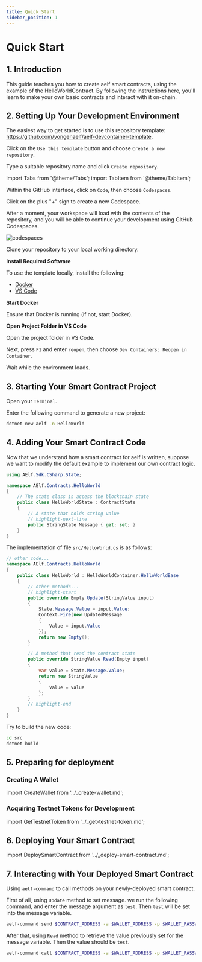 ```yaml
---
title: Quick Start
sidebar_position: 1
---
```

# Quick Start

## 1. Introduction

This guide teaches you how to create aelf smart contracts, using the example of the HelloWorldContract. By following the instructions here, you'll learn to make your own basic contracts and interact with it on-chain.

## 2. Setting Up Your Development Environment

The easiest way to get started is to use this repository template: https://github.com/yongenaelf/aelf-devcontainer-template.

Click on the `Use this template` button and choose `Create a new repository`.

Type a suitable repository name and click `Create repository`.

import Tabs from '@theme/Tabs';
import TabItem from '@theme/TabItem';

<Tabs>
  <TabItem value="codespaces" label="GitHub Codespaces" default>

Within the GitHub interface, click on `Code`, then choose `Codespaces`.

Click on the plus "+" sign to create a new Codespace.

After a moment, your workspace will load with the contents of the repository, and you will be able to continue your development using GitHub Codespaces.

![codespaces](/img/codespaces.png)

</TabItem>
  <TabItem value="local" label="Local Development">

Clone your repository to your local working directory.

**Install Required Software**

To use the template locally, install the following:

- [Docker](https://www.docker.com/get-started/)
- [VS Code](https://code.visualstudio.com/)

**Start Docker**

Ensure that Docker is running (if not, start Docker).

**Open Project Folder in VS Code**

Open the project folder in VS Code.

Next, press `F1` and enter `reopen`, then choose `Dev Containers: Reopen in Container`.

Wait while the environment loads.
</TabItem>
</Tabs>

## 3. Starting Your Smart Contract Project

Open your `Terminal`.

Enter the following command to generate a new project:

```bash
dotnet new aelf -n HelloWorld
```

## 4. Adding Your Smart Contract Code

Now that we understand how a smart contract for aelf is written, suppose we want to modify the default example to implement our own contract logic.

```csharp
using AElf.Sdk.CSharp.State;

namespace AElf.Contracts.HelloWorld
{
    // The state class is access the blockchain state
    public class HelloWorldState : ContractState
    {
        // A state that holds string value
        // highlight-next-line
        public StringState Message { get; set; }
    }
}
```

The implementation of file `src/HelloWorld.cs` is as follows:

```csharp
// other code...
namespace AElf.Contracts.HelloWorld
{
    public class HelloWorld : HelloWorldContainer.HelloWorldBase
    {
        // other methods...
        // highlight-start
        public override Empty Update(StringValue input)
        {
            State.Message.Value = input.Value;
            Context.Fire(new UpdatedMessage
            {
                Value = input.Value
            });
            return new Empty();
        }

        // A method that read the contract state
        public override StringValue Read(Empty input)
        {
            var value = State.Message.Value;
            return new StringValue
            {
                Value = value
            };
        }
        // highlight-end
    }
}
```

Try to build the new code:

```bash
cd src
dotnet build
```

## 5. Preparing for deployment

### Creating A Wallet

import CreateWallet from '../_create-wallet.md';

<CreateWallet/>

### Acquiring Testnet Tokens for Development

import GetTestnetToken from '../_get-testnet-token.md';

<GetTestnetToken/>

## 6. Deploying Your Smart Contract

import DeploySmartContract from '../_deploy-smart-contract.md';

<DeploySmartContract/>

## 7. Interacting with Your Deployed Smart Contract

Using `aelf-command` to call methods on your newly-deployed smart contract.


First of all, using `Update` method to set message. we run the following command,
and enter the message argument as `test`. Then `test` will be set into the message variable.

```bash
aelf-command send $CONTRACT_ADDRESS -a $WALLET_ADDRESS -p $WALLET_PASSWORD -e $ENDPOINT Update 
```

After that, using `Read` method to retrieve the value previously set for the message variable.
Then the value should be `test`.

```bash
aelf-command call $CONTRACT_ADDRESS -a $WALLET_ADDRESS -p $WALLET_PASSWORD -e $ENDPOINT Read 
```